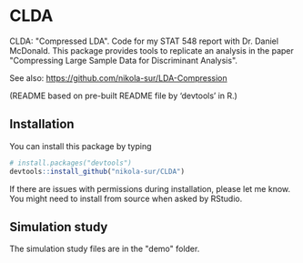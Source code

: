 # CLDA
CLDA: "Compressed LDA". Code for my STAT 548 report with Dr. Daniel McDonald. This package provides tools to replicate an analysis in the paper "Compressing Large Sample Data for Discriminant Analysis".

See also: https://github.com/nikola-sur/LDA-Compression

(README based on pre-built README file by ‘devtools’ in R.)


## Installation

You can install this package by typing

``` r
# install.packages("devtools")
devtools::install_github("nikola-sur/CLDA")
```

If there are issues with permissions during installation, please let me know. You  might need to install from source when asked by RStudio. 


## Simulation study
The simulation study files are in the "demo" folder.
